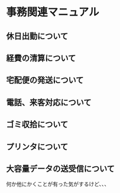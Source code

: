 # 事務関連マニュアル
## 休日出勤について
## 経費の清算について
## 宅配便の発送について
## 電話、来客対応について
## ゴミ収拾について
## プリンタについて
## 大容量データの送受信について

何か他にかくことが有った気がするけど、、、